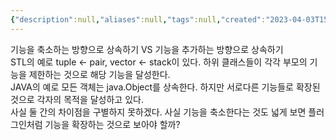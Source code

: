 ```yaml
---
{"description":null,"aliases":null,"tags":null,"created":"2023-04-03T15:21:39","updated":"2023-07-15T21:33:03","title":"기능을 축소하는 방향으로 상속하기 VS 기능을 추가하는 방향으로 상속하기","dg-publish":true,"permalink":"/docs/기능을 축소하는 방향으로 상속하기 VS 기능을 추가하는 방향으로 상속하기/","dgPassFrontmatter":true}
---
```


기능을 축소하는 방향으로 상속하기 VS 기능을 추가하는 방향으로 상속하기  
STL의 예로 tuple <- pair, vector <- stack이 있다. 하위 클래스들이 각각 부모의 기능을 제한하는 것으로 해당 기능을 달성한다.  
JAVA의 예로 모든 객체는 java.Object를 상속한다. 하지만 서로다른 기능들로 확장된 것으로 각자의 목적을 달성하고 있다.  
사실 둘 간의 차이점을 구별하지 못하겠다. 사실 기능을 축소한다는 것도 넓게 보면 플러그인처럼 기능을 확장하는 것으로 보아야 할까?
